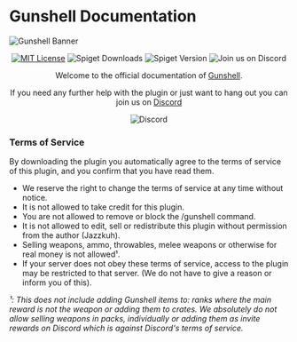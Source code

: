 # Gunshell Documentation

![Gunshell Banner](https://i.imgur.com/R2NBe8B.png)

<center>

[![MIT License](https://img.shields.io/github/license/Jazzkuh/Gunshell?&logo=github)](License)
![Spiget Downloads](https://img.shields.io/spiget/downloads/76350?label=Downloads)
![Spiget Version](https://img.shields.io/spiget/version/76350?color=red&label=Version)
![Join us on Discord](https://img.shields.io/discord/811987858402574366.svg?label=&logo=discord&logoColor=ffffff&color=7389D8&labelColor=6A7EC2)

Welcome to the official documentation of [Gunshell](https://www.spigotmc.org/resources/76350/).

If you need any further help with the plugin or just want to hang out you can join us on [Discord](https://discord.gg/AvRpCUZ)

![Discord](https://discord.com/api/guilds/697454470249971833/widget.png?style=banner3)

</center>

### Terms of Service
By downloading the plugin you automatically agree to the terms of service of this plugin, and you confirm that you have read them.

- We reserve the right to change the terms of service at any time without notice.
- It is not allowed to take credit for this plugin.
- You are not allowed to remove or block the /gunshell command.
- It is not allowed to edit, sell or redistribute this plugin without permission from the author (Jazzkuh).
- Selling weapons, ammo, throwables, melee weapons or otherwise for real money is not allowed¹.
- If your server does not obey these terms of service, access to the plugin may be restricted to that server. (We do not have to give a reason or inform you of this).

*¹: This does not include adding Gunshell items to: ranks where the main reward is not the weapon or adding them to crates. We absolutely do not allow selling weapons in packs, individually or adding them as invite rewards on Discord which is against Discord's terms of service.*